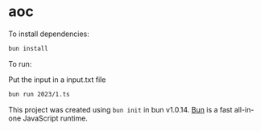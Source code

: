 # aoc

To install dependencies:

```bash
bun install
```

To run:

Put the input in a input.txt file

```bash
bun run 2023/1.ts
```

This project was created using `bun init` in bun v1.0.14. [Bun](https://bun.sh) is a fast all-in-one JavaScript runtime.
